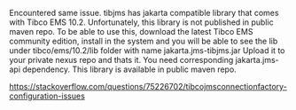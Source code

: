 
Encountered same issue. tibjms has jakarta compatible library that comes with Tibco EMS 10.2. Unfortunately, this library is not published in public maven repo. To be able to use this, download the latest Tibco EMS community edition, install in the system and you will be able to see the lib under tibco/ems/10.2/lib folder with name jakarta.jms-tibjms.jar Upload it to your private nexus repo and thats it. You need corresponding jakarta.jms-api dependency. This library is available in public maven repo.

https://stackoverflow.com/questions/75226702/tibcojmsconnectionfactory-configuration-issues
